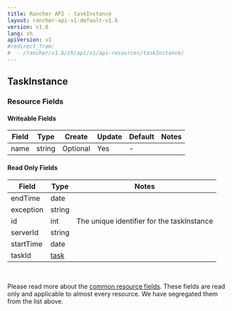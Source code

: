 ```yaml
---
title: Rancher API - taskInstance
layout: rancher-api-v1-default-v1.6
version: v1.6
lang: zh
apiVersion: v1
#redirect_from:
#  - /rancher/v1.6/zh/api/v1/api-resources/taskInstance/
---
```


## TaskInstance



### Resource Fields

#### Writeable Fields

Field | Type | Create | Update | Default | Notes
---|---|---|---|---|---
name | string | Optional | Yes | - | 


#### Read Only Fields

Field | Type   | Notes
---|---|---
endTime | date  | 
exception | string  | 
id | int  | The unique identifier for the taskInstance
serverId | string  | 
startTime | date  | 
taskId | [task]({{site.baseurl}}/rancher/{{page.version}}/{{page.lang}}/api/{{page.apiVersion}}/api-resources/task/)  | 


<br>

Please read more about the [common resource fields]({{site.baseurl}}/rancher/{{page.version}}/{{page.lang}}/api/{{page.apiVersion}}/common/). These fields are read only and applicable to almost every resource. We have segregated them from the list above.




